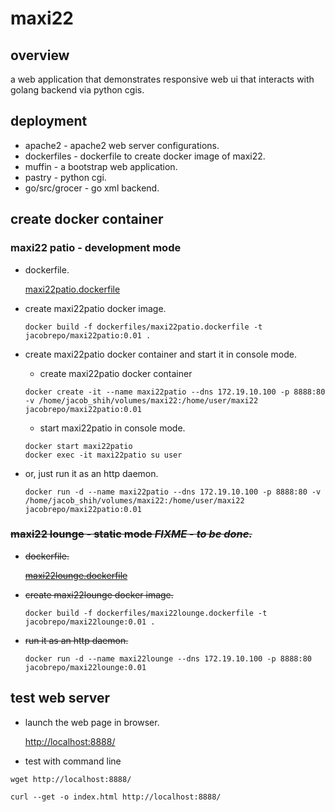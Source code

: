 # maxi22

## overview

a web application that demonstrates responsive web ui that interacts with golang backend via python cgis.

## deployment

* apache2 - apache2 web server configurations.
* dockerfiles - dockerfile to create docker image of maxi22.
* muffin - a bootstrap web application.
* pastry - python cgi.
* go/src/grocer - go xml backend.

## create docker container

### maxi22 patio - development mode

* dockerfile.

    [maxi22patio.dockerfile](dockerfiles/maxi22patio.dockerfile)

* create maxi22patio docker image.
 
    ```
    docker build -f dockerfiles/maxi22patio.dockerfile -t jacobrepo/maxi22patio:0.01 .
    ```

* create maxi22patio docker container and start it in console mode.

    * create maxi22patio docker container

    ```
    docker create -it --name maxi22patio --dns 172.19.10.100 -p 8888:80 -v /home/jacob_shih/volumes/maxi22:/home/user/maxi22 jacobrepo/maxi22patio:0.01
    ```

    * start maxi22patio in console mode.

    ```
    docker start maxi22patio
    docker exec -it maxi22patio su user
    ```

* or, just run it as an http daemon.

    ```
    docker run -d --name maxi22patio --dns 172.19.10.100 -p 8888:80 -v /home/jacob_shih/volumes/maxi22:/home/user/maxi22 jacobrepo/maxi22patio:0.01
    ```

### ~~maxi22 lounge - static mode ***FIXME - to be done.***~~

* ~~dockerfile.~~

    ~~[maxi22lounge.dockerfile](dockerfiles/maxi22lounge.dockerfile)~~

* ~~create maxi22lounge docker image.~~
 
    ```
    docker build -f dockerfiles/maxi22lounge.dockerfile -t jacobrepo/maxi22lounge:0.01 .
    ```

* ~~run it as an http daemon.~~

    ```
    docker run -d --name maxi22lounge --dns 172.19.10.100 -p 8888:80 jacobrepo/maxi22lounge:0.01
    ```

## test web server

* launch the web page in browser.

    [http://localhost:8888/](http://localhost:8888/)

* test with command line

```
wget http://localhost:8888/
```

```
curl --get -o index.html http://localhost:8888/
```